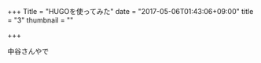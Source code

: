 +++
Title = "HUGOを使ってみた"
date = "2017-05-06T01:43:06+09:00"
title = "3"
thumbnail = ""

+++


中谷さんやで
